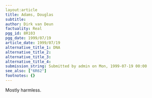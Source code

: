 ```yaml
---
layout:article
title: Adams, Douglas
subtitle:  
author: Dirk van Deun
factuality: Real
pgg_id: 8R103
pgg_date: 1999/07/19
article_date: 1999/07/19
alternative_title_1: DNA
alternative_title_2: 
alternative_title_3: 
alternative_title_4: 
submission_string: Submitted by admin on Mon, 1999-07-19 00:00
see_also: ["6R62"]
footnotes: {}
---
```

<div>
<p>Mostly harmless.</p>
</div>
